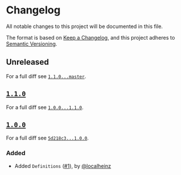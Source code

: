 # Changelog

All notable changes to this project will be documented in this file.

The format is based on [Keep a Changelog](https://keepachangelog.com/en/1.0.0/), and this project adheres to [Semantic Versioning](https://semver.org/spec/v2.0.0.html).

## Unreleased

For a full diff see [`1.1.0...master`][1.1.0...master].

## [`1.1.0`][1.1.0]

For a full diff see [`1.0.0...1.1.0`][1.0.0...1.1.0].

## [`1.0.0`][1.0.0]

For a full diff see [`5d218c3...1.0.0`][5d218c3...1.0.0].

### Added

* Added `Definitions` ([#1]), by [@localheinz]

[1.0.0]: https://github.com/localheinz/factory-muffin-definition/tag/1.0.0
[1.1.0]: https://github.com/localheinz/factory-muffin-definition/tag/1.1.0

[5d218c3...1.0.0]: https://github.com/localheinz/factory-muffin-definition/compare/5d218c3...1.0.0
[1.0.0...1.1.0]: https://github.com/localheinz/factory-muffin-definition/compare/1.0.0...1.1.0
[1.1.0...master]: https://github.com/localheinz/factory-muffin-definition/compare/1.1.0...master

[#1]: https://github.com/localheinz/factory-muffin-definition/pull/1

[@localheinz]: https://github.com/localheinz
